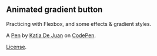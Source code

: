 Animated gradient button
------------------------
Practicing with Flexbox, and some effects & gradient styles.

A [Pen](http://codepen.io/Katiae/pen/wdXpOY) by [Katia De Juan](http://codepen.io/Katiae) on [CodePen](http://codepen.io/).

[License](http://codepen.io/Katiae/pen/wdXpOY/license).